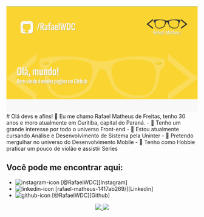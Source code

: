 <img src="/img/Apresentacao.png" alt="Apresentação do Perfil">
# Olá devs e afins! 👋
Eu me chamo Rafael Matheus de Freitas, tenho 30 anos e moro atualmente em Curitiba, capital do Paraná.
- 👀 Tenho um grande interesse por todo o universo Front-end
- 🌱 Estou atualmente cursando Análise e Desenvolvimento de Sistema pela Uninter
- 📱  Pretendo mergulhar no universo do Desenvolvimento Mobile
- 🎸 Tenho como Hobbie praticar um pouco de violão e assistir Series

## Você pode me encontrar aqui:

* ![instagram-icon][] [@RafaelWDC][Instagram]
* ![linkedin-icon][] [rafael-matheus-1417ab269/][Linkedin]
* ![github-icon][] [@RafaelWDC][Github]



<div align="center">
  <a href="https://github.com/rafaelwdc">
  <img height="180em" src="https://github-readme-stats.vercel.app/api?username=rafaelwdc&show_icons=true&theme=dark&include_all_commits=true&count_private=true"/>
  <img height="180em" src="https://github-readme-stats.vercel.app/api/top-langs/?username=rafaelwdc&layout=compact&langs_count=7&theme=dark"/>
</div>

[instagram-icon]: /images/Insta.svg "Instagram"
[linkedin-icon]: /images/Linkedin.svg "Linkedin"
[github-icon]: /images/Github.svg "Github"
